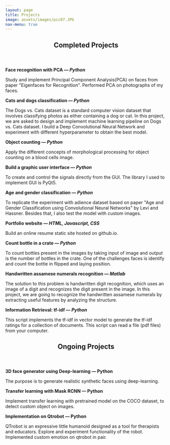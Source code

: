 ```yaml
---
layout: page
title: Projects
image: assets/images/pic07.JPG
nav-menu: true
---
```



<!-- Main -->
<div id="main" class="alt">

    
<!-- One -->
<section id="one">
	<div class="inner">
		<header class="major">
			<h2>Completed Projects</h2>
		</header>
		<p></p>
		<p><b>Face recognition with PCA — <i>Python</i></b></p>
		<p>Study and implement Principal Component Analysis(PCA) on faces from paper "Eigenfaces for Recognition". Performed PCA on photographs of my faces.</p>
		<p></p>
		<p><b>Cats and dogs classification — <i>Python</i></b></p>
		<p>The Dogs vs. Cats dataset is a standard computer vision dataset that involves classifying photos as either containing a dog or cat. In this project, we are asked to design and implement machine learning pipeline on Dogs vs. Cats dataset. I build a Deep Convolutional Neural Network and experiment with different hyperparameter to obtain the best model.</p>
		<p></p>
		<p><b>Object counting  — <i>Python</i></b></p>
		<p>Apply the different concepts of morphological processing for object counting on a blood cells image.</p>
		<p></p>
		<p><b>Build a graphic user interface — <i>Python</i></b></p>
		<p>To create and control the signals directly from the GUI. The library I used to implement GUI is PyQt5.</p>
		<p></p>
		<p><b>Age and gender classification — <i>Python</i></b></p>
		<p>To replicate the experiment with adience dataset based on paper "Age and Gender Classification using Convolutional Neural Networks" by Levi and Hassner. Besides that, I also test the model with custom images.</p>
		<p></p>
		<p><b>Portfolio website — <i>HTML, Javascript, CSS</i></b></p>
		<p>Build an online resume static site hosted on github.io.</p>
		<p></p>
		<p><b>Count bottle in a crate — <i>Python</i></b></p>
		<p>To count bottles present in the images by taking input of image and output is the number of bottles in the crate. One of the challenges faces is identify and count the bottle in flipped and laying position.</p>
		<p></p>
		<p><b>Handwritten assamese numerals recognition — <i>Matlab</i></b></p>
		<p>The solution to this problem is handwritten digit recognition, which uses an image of a digit and recognizes the digit present in the image. In this project, we are going to recognize the handwritten assamese numerals by extracting useful features by analyzing the structure. </p>
		<p></p>
		<p><b>Information Retrieval: tf-idf — <i>Python</i></b></p>
		<p>This script implements the tf-idf in vector model to generate the tf-idf ratings for a collection of documents. This script can read a file (pdf files) from your computer.</p>
	</div>
</section>

<!-- Two -->
<section id="two">
	<div class="inner">
		<header class="major">
			<h2>Ongoing Projects</h2>
		</header>
		<p></p>
		<p><b>3D face generator using Deep-learning — Python</b></p>
		<p>The purpose is to generate realistic synthetic faces using deep-learning.</p>
		<p></p>
		<p><b>Transfer learning with Mask RCNN — Python</b></p>
		<p>Implement transfer learning with pretrained model on the COCO dataset, to detect custom object on images.</p>
		<p></p>
		<p><b>Implementation on Qtrobot — Python</b></p>
		<p>QTrobot is an expressive little humanoid designed as a tool for therapists and educators. Explore and experiment functionality of the robot. Implemented custom emotion on qtrobot in pair.</p>
	</div>
</section>
    
</div>
